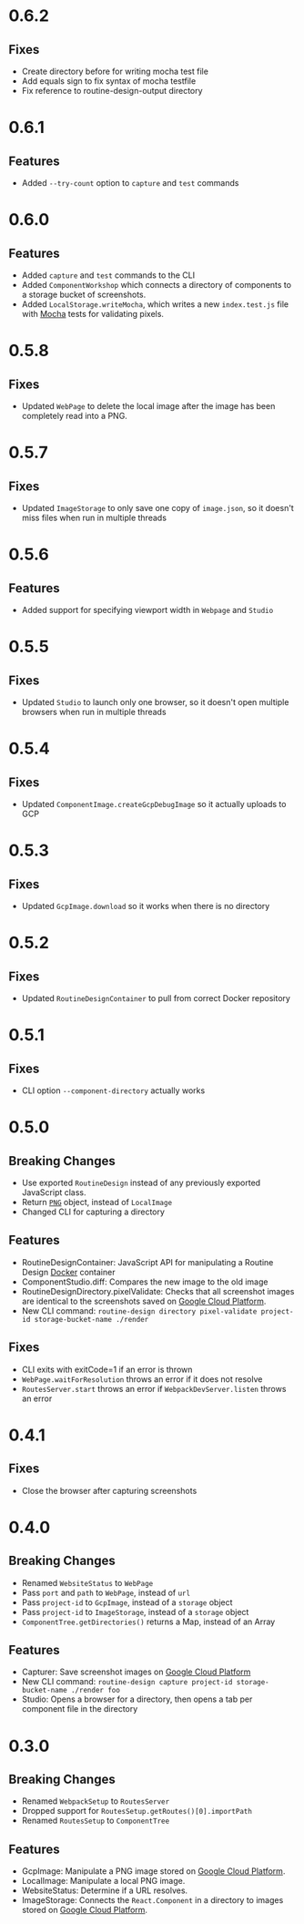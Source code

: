 # 0.6.2

## Fixes
* Create directory before for writing mocha test file
* Add equals sign to fix syntax of mocha testfile
* Fix reference to routine-design-output directory

# 0.6.1

## Features

* Added `--try-count` option to `capture` and `test` commands

# 0.6.0

## Features

* Added `capture` and `test` commands to the CLI
* Added `ComponentWorkshop` which connects a directory of components to a storage bucket of screenshots.
* Added `LocalStorage.writeMocha`, which writes a new `index.test.js` file with [Mocha](https://mochajs.org/) tests for validating pixels.

# 0.5.8

## Fixes

* Updated `WebPage` to delete the local image after the image has been completely read into a PNG.

# 0.5.7

## Fixes

* Updated `ImageStorage` to only save one copy of `image.json`, so it doesn't miss files when run in multiple threads

# 0.5.6

## Features

* Added support for specifying viewport width in `Webpage` and `Studio`

# 0.5.5

## Fixes

* Updated `Studio` to launch only one browser, so it doesn't open multiple browsers when run in multiple threads

# 0.5.4

## Fixes

* Updated `ComponentImage.createGcpDebugImage` so it actually uploads to GCP

# 0.5.3

## Fixes

* Updated `GcpImage.download` so it works when there is no directory

# 0.5.2

## Fixes

* Updated `RoutineDesignContainer` to pull from correct Docker repository

# 0.5.1

## Fixes

* CLI option `--component-directory` actually works

# 0.5.0

## Breaking Changes

* Use exported `RoutineDesign` instead of any previously exported JavaScript class.
* Return [`PNG`](https://www.npmjs.com/package/pngjs) object, instead of `LocalImage`
* Changed CLI for capturing a directory

## Features

* RoutineDesignContainer: JavaScript API for manipulating a Routine Design [Docker](https://www.docker.com/) container
* ComponentStudio.diff: Compares the new image to the old image
* RoutineDesignDirectory.pixelValidate: Checks that all screenshot images are identical to the screenshots saved on [Google Cloud Platform](https://cloud.google.com/).
* New CLI command: `routine-design directory pixel-validate project-id storage-bucket-name ./render`

## Fixes

* CLI exits with exitCode=1 if an error is thrown
* `WebPage.waitForResolution` throws an error if it does not resolve
* `RoutesServer.start` throws an error if `WebpackDevServer.listen` throws an error

# 0.4.1

## Fixes

* Close the browser after capturing screenshots 

# 0.4.0

## Breaking Changes

* Renamed `WebsiteStatus` to `WebPage`
* Pass `port` and `path` to `WebPage`, instead of `url`
* Pass `project-id` to `GcpImage`, instead of a `storage` object
* Pass `project-id` to `ImageStorage`, instead of a `storage` object
* `ComponentTree.getDirectories()` returns a Map, instead of an Array

## Features

* Capturer: Save screenshot images on [Google Cloud Platform](https://cloud.google.com/)
* New CLI command: `routine-design capture project-id storage-bucket-name ./render foo`
* Studio: Opens a browser for a directory, then opens a tab per component file in the directory

# 0.3.0

## Breaking Changes

* Renamed `WebpackSetup` to `RoutesServer`
* Dropped support for `RoutesSetup.getRoutes()[0].importPath`
* Renamed `RoutesSetup` to `ComponentTree`

## Features

* GcpImage: Manipulate a PNG image stored on [Google Cloud Platform](https://cloud.google.com/).
* LocalImage: Manipulate a local PNG image.
* WebsiteStatus: Determine if a URL resolves.
* ImageStorage: Connects the `React.Component` in a directory to images stored on [Google Cloud Platform](https://cloud.google.com/).
